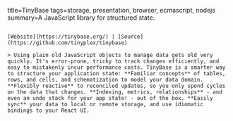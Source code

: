 title=TinyBase
tags=storage, presentation, browser, ecmascript, nodejs
summary=A JavaScript library for structured state.
~~~~~~

[Website](https://tinybase.org/) | [Source](https://github.com/tinyplex/tinybase)

> Using plain old JavaScript objects to manage data gets old very quickly. It's error-prone, tricky to track changes efficiently, and easy to mistakenly incur performance costs. TinyBase is a smarter way to structure your application state: **Familiar concepts** of tables, rows, and cells, and schematization to model your data domain. **Flexibly reactive** to reconciled updates, so you only spend cycles on the data that changes. **Indexing, metrics, relationships** - and even an undo stack for your app state! - out of the box. **Easily sync** your data to local or remote storage, and use idiomatic bindings to your React UI.

